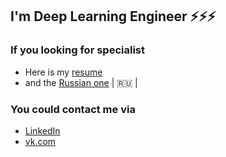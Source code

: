 ## I'm Deep Learning Engineer ⚡⚡⚡

### If you looking for specialist

- Here is my [resume](https://drive.google.com/file/d/1HqL3mVfrwsbydNqJWrGSIMpXm333imRM/view?usp=sharing)
- and the [Russian one](https://drive.google.com/file/d/1GPNtGLm-BiZY3zJDmLaUQH3z9-3rU4Ws/view?usp=sharing) | :ru: |

### You could contact me via

- [LinkedIn](https://www.linkedin.com/in/igor-sondors-06ba07b7/)
- [vk.com](https://vk.com/go_behind_nanowires)


<!--
**IgorSondors/IgorSondors** is a ✨ _special_ ✨ repository because its `README.md` (this file) appears on your GitHub profile.



- 🔭 
- 🌱 
- 👯 
- 💬 
- 📫 
- 😄 
- ⚡ 
👋
- | :ru: |
-->
